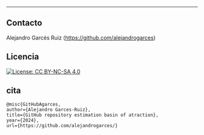 
---
## Contacto

Alejandro Garcés Ruiz
(https://github.com/alejandrogarces)

## Licencia

[![License: CC BY-NC-SA 4.0](https://img.shields.io/badge/License-CC_BY--NC--SA_4.0-lightgrey.svg)](https://creativecommons.org/licenses/by-nc-sa/4.0/)

## cita

    @misc{GitHubAgarces,
    author={Alejandro Garces-Ruiz},
    title={GitHub repository estimation basin of atraction},
    year={2024},
    url={https://github.com/alejandrogarces/}
